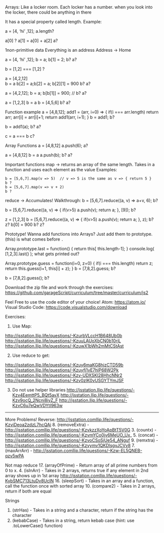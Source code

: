 Arrays: Like a locker room. Each locker has a number. 
when you look into the locker, there could be anything in there

It has a special property called length.
Example: 

a = [4, ‘hi’ ,12];
a.length? 

a[0] ?
a[1] = a[0] + a[2]
a?

1non-primitive data
Everything is an address
Address -> Home

a = [4, ‘hi’ ,12];
b = a;
b[1] = 2;
b?
a?

b = [1,2] === [1,2] ?

a = [4,2,12]  
b = a
b[2] = a;b[2] = a;
b[2][1] = 900 
b?
a?

a = [4,2,12];
b = a;
b[b[1]] = 900; // b? a?

a = [1,2,3]
b = a
b = [4,5,6]
b? a?




Function example
a = [4,8,12];
add1 = (arr, i=0) => {
  if(i === arr.length) return arr;
  arr[i] = arr[i]+1;
  return add1(arr, i+1);
}
b = add1; 
b?

b = add1(a); 
b?
a?

c = a === b
c?


Array Functions
a = [4,8,12]
a.push(6);
a?

a = [4,8,12]
b = a
a.push(b);
b? a?

Important functions
map -> returns an array of the same length. 
Takes in a function and uses each element as the value
Examples: 

    b = [5,6,7].map(v => 5)  // v => 5 is the same as v => { return 5 }
    b ?
    b = [5,6,7].map(v => v + 2)
    b ?

reduce -> Accumulates!
Walkthrough:
b = [5,6,7].reduce((a, v) => a+v, 6);
b?

b = [5,6,7].reduce((a, v) => {
  if(v>5) a.push(v);
  return a;
}, [9]);
b?


z = [1,2,3]
b = [5,6,7].reduce((a, v) => {
  if(v>5) a.push(v);
  return a;
}, z);
b?
z?
b[0] = 900
b?
z?

Prototype!
Wanna add functions into Arrays? Just add them to prototype.
(this) is what comes before `.`

Array.prototype.last = function() {
  return this[ this.length-1];
}
console.log( [1,2,3].last() );
what gets printed out?

Array.prototype.guess = function(i=0, z=0) {
  if(i === this.length) return z;
  return this.guess(i+1, this[i] + z);
}
b = [7,8,2].guess;
b?

b = [7,8,2].guess();
b?






Download the zip file and work through the exercises:
https://github.com/garageScript/curriculum/tree/master/curriculum/js2

Feel Free to use the code editor of your choice!
Atom: https://atom.io/
Visual Studio Code: https://code.visualstudio.com/download


Exercises:
1. Use Map:


http://jsstation.llip.life/questions/-KzurbVLccH1B648Ub0b
http://jsstation.llip.life/questions/-KzuuLAUoXbCN0b10rjL
http://jsstation.llip.life/questions/-KzuwX1bWh2mMtCStAst

2. Use reduce to get:

http://jsstation.llip.life/questions/-Kzuy6maKG8hjzCTD59b
http://jsstation.llip.life/questions/-Kzuyfj1vE7hlP68W2Pk
http://jsstation.llip.life/questions/-Kzv-UDXSKl28HhcNNr2
http://jsstation.llip.life/questions/-Kzv0zlK0vUSGYTYmJSF

3. Do not use helper libraries
http://jsstation.llip.life/questions/-Kzv4EemttP5_BQt5avX
http://jsstation.llip.life/questions/-Kzv9ocQ_2Ncni8ivZ_F
http://jsstation.llip.life/questions/-KzvC6u7eQwVDYtI963w
--------------------

More Problems!
Reverse: http://jsstation.comllip.life/questions/-KzviDeoa2zdzL7hcQAi
8. (removeExtra) - http://jsstation.comllip.life/questions/-KzvkzzXoYoApBtT5V0G
3. (countx) -  http://jsstation.comllip.life/questions/-KzvmYCo0jv6MeUO_Ux_
5. (concat) - http://jsstation.comllip.life/questions/-KzvoCSoSjUe54_ANguf
9. (remxtra) - http://jsstation.comllip.life/questions/-Kzvymv1QKDlsgvJCVv8
7. (maxArrArr) - http://jsstation.comllip.life/questions/-Kzw-EL5QNEB-qzv5wPA

Not map reduce
17. (arrayOfPrime) - Return array of all prime numbers from 0 to x.
4. (isInArr) - Takes in 2 arrays, returns true if any element in 2nd array shows up in 1st array
http://jsstation.comllip.life/questions/-KybSMC713LtuDv8UcIN
16. (sleepSort) - Takes in an array and a function, call the function once with sorted array
10. (compare2) - Takes in 2 arrays, return if both are equal

Strings
1. (strHas) - Takes in a string and a character, return if the string has the character
2. (kebabCase) - Takes in a string, return kebab case (hint: use .toLowerCase() function)

